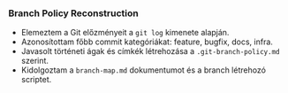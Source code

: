 ### Branch Policy Reconstruction
- Elemeztem a Git előzményeit a `git log` kimenete alapján.
- Azonosítottam főbb commit kategóriákat: feature, bugfix, docs, infra.
- Javasolt történeti ágak és címkék létrehozása a `.git-branch-policy.md` szerint.
- Kidolgoztam a `branch-map.md` dokumentumot és a branch létrehozó scriptet.
